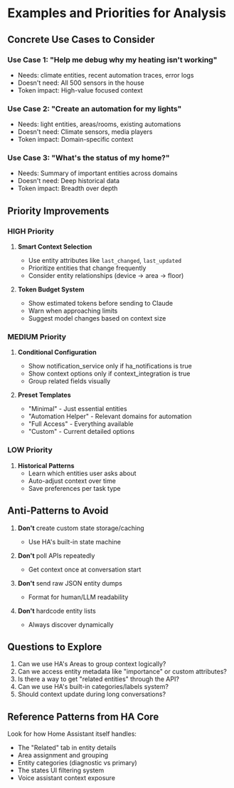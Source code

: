 # Examples and Priorities for Analysis

## Concrete Use Cases to Consider

### Use Case 1: "Help me debug why my heating isn't working"
- Needs: climate entities, recent automation traces, error logs
- Doesn't need: All 500 sensors in the house
- Token impact: High-value focused context

### Use Case 2: "Create an automation for my lights"
- Needs: light entities, areas/rooms, existing automations
- Doesn't need: Climate sensors, media players
- Token impact: Domain-specific context

### Use Case 3: "What's the status of my home?"
- Needs: Summary of important entities across domains
- Doesn't need: Deep historical data
- Token impact: Breadth over depth

## Priority Improvements

### HIGH Priority
1. **Smart Context Selection**
   - Use entity attributes like `last_changed`, `last_updated`
   - Prioritize entities that change frequently
   - Consider entity relationships (device -> area -> floor)

2. **Token Budget System**
   - Show estimated tokens before sending to Claude
   - Warn when approaching limits
   - Suggest model changes based on context size

### MEDIUM Priority  
1. **Conditional Configuration**
   - Show notification_service only if ha_notifications is true
   - Show context options only if context_integration is true
   - Group related fields visually

2. **Preset Templates**
   - "Minimal" - Just essential entities
   - "Automation Helper" - Relevant domains for automation
   - "Full Access" - Everything available
   - "Custom" - Current detailed options

### LOW Priority
1. **Historical Patterns**
   - Learn which entities user asks about
   - Auto-adjust context over time
   - Save preferences per task type

## Anti-Patterns to Avoid

1. **Don't** create custom state storage/caching
   - Use HA's built-in state machine
   
2. **Don't** poll APIs repeatedly
   - Get context once at conversation start
   
3. **Don't** send raw JSON entity dumps
   - Format for human/LLM readability

4. **Don't** hardcode entity lists
   - Always discover dynamically

## Questions to Explore

1. Can we use HA's Areas to group context logically?
2. Can we access entity metadata like "importance" or custom attributes?
3. Is there a way to get "related entities" through the API?
4. Can we use HA's built-in categories/labels system?
5. Should context update during long conversations?

## Reference Patterns from HA Core

Look for how Home Assistant itself handles:
- The "Related" tab in entity details
- Area assignment and grouping  
- Entity categories (diagnostic vs primary)
- The states UI filtering system
- Voice assistant context exposure